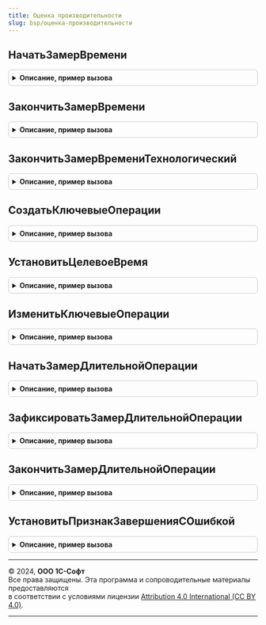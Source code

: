 ```yaml
---
title: Оценка производительности
slug: bsp/оценка-производительности
---
```



## НачатьЗамерВремени
<details style="margin: 1em 0; padding: 0.5em; border: 1px solid #ccc; border-radius: 6px;">

<summary style="font-weight: bold; cursor: pointer;">Описание, пример вызова</summary>

```bsl

// Начинает замер времени ключевой операции. Закончить замер нужно явно вызовом
// процедуры ЗакончитьЗамерВремени или ЗакончитьЗамерВремениТехнологический.
//
// Возвращаемое значение:
//  Число - число длиной 14 символов, время UTC начала с точностью до миллисекунд.
//
Функция НачатьЗамерВремени() Экспорт
```

Пример вызова
```bsl
Результат = ОценкаПроизводительности.НачатьЗамерВремени() 
```
</details>

## ЗакончитьЗамерВремени
<details style="margin: 1em 0; padding: 0.5em; border: 1px solid #ccc; border-radius: 6px;">

<summary style="font-weight: bold; cursor: pointer;">Описание, пример вызова</summary>

```bsl

// Завершает замер времени ключевой операции
// и записывает результат в регистр сведений ЗамерыВремени.
//
// Параметры:
//   КлючеваяОперация	- СправочникСсылка.КлючевыеОперации
//                   	- Строка - ключевая операция.
//  ВремяНачала			- Число										- универсальная дата в миллисекундах,
//								  				  					  возвращаемая при начале замера функцией ОценкаПроизводительности.НачатьЗамерВремени.
//  ВесЗамера			- Число										- количественный показатель замера, например количество строк в документе.
//  Комментарий			- Строка
//             			- Соответствие - произвольная информация замера.
//  ВыполненСОшибкой	- Булево									- признак того, что замер не был выполнен до конца,
//
Процедура ЗакончитьЗамерВремени(КлючеваяОперация, ВремяНачала, ВесЗамера = 1, Комментарий = Неопределено, Экспорт
```

Пример вызова
```bsl
ОценкаПроизводительности.ЗакончитьЗамерВремени(КлючеваяОперация, ВремяНачала, ВесЗамера, Комментарий, );
```
</details>

## ЗакончитьЗамерВремениТехнологический
<details style="margin: 1em 0; padding: 0.5em; border: 1px solid #ccc; border-radius: 6px;">

<summary style="font-weight: bold; cursor: pointer;">Описание, пример вызова</summary>

```bsl

// Завершает замер времени ключевой операции
// и записывает результат в регистр сведений ЗамерыВремениТехнологические.
//
// Параметры:
//   КлючеваяОперация	- СправочникСсылка.КлючевыеОперации
//                   	- Строка - ключевая операция.
//  ВремяНачала			- Число										- универсальная дата в миллисекундах,
//								  				  					  возвращаемая при начале замера функцией ОценкаПроизводительности.НачатьЗамерВремени.
//  ВесЗамера			- Число										- количественный показатель замера, например количество строк в документе.
//  Комментарий			- Строка
//             			- Соответствие - произвольная информация замера.
//
Процедура ЗакончитьЗамерВремениТехнологический(КлючеваяОперация, ВремяНачала, ВесЗамера = 1, Экспорт
```

Пример вызова
```bsl
ОценкаПроизводительности.ЗакончитьЗамерВремениТехнологический(КлючеваяОперация, ВремяНачала, ВесЗамера, );
```
</details>

## СоздатьКлючевыеОперации
<details style="margin: 1em 0; padding: 0.5em; border: 1px solid #ccc; border-radius: 6px;">

<summary style="font-weight: bold; cursor: pointer;">Описание, пример вызова</summary>

```bsl

// Создает ключевые операции в случае их отсутствия.
//
// Параметры:
//  КлючевыеОперации - Массив - ключевые операции, элемент массива - Структура("ИмяКлючевойОперации, ЦелевоеВремя").
//
Процедура СоздатьКлючевыеОперации(КлючевыеОперации) Экспорт
```

Пример вызова
```bsl
ОценкаПроизводительности.СоздатьКлючевыеОперации(КлючевыеОперации) 
```
</details>

## УстановитьЦелевоеВремя
<details style="margin: 1em 0; padding: 0.5em; border: 1px solid #ccc; border-radius: 6px;">

<summary style="font-weight: bold; cursor: pointer;">Описание, пример вызова</summary>

```bsl

// Устанавливает ключевой операции новое целевое время.
//
// Параметры:
//  КлючевыеОперации - Массив - ключевые операции, элемент массива - Структура("ИмяКлючевойОперации, ЦелевоеВремя").
//
Процедура УстановитьЦелевоеВремя(КлючевыеОперации) Экспорт
```

Пример вызова
```bsl
ОценкаПроизводительности.УстановитьЦелевоеВремя(КлючевыеОперации) 
```
</details>

## ИзменитьКлючевыеОперации
<details style="margin: 1em 0; padding: 0.5em; border: 1px solid #ccc; border-radius: 6px;">

<summary style="font-weight: bold; cursor: pointer;">Описание, пример вызова</summary>

```bsl

// Изменяет ключевые операции.
//
// Параметры:
//  КлючевыеОперации - Массив - ключевые операции,
//								элемент массива - Структура("ИмяКлючевойОперацииСтарое, ИмяКлючевойОперацииНовое , ЦелевоеВремя")
//								или
//								элемент массива - Структура("ИмяКлючевойОперацииСтарое, ИмяКлючевойОперацииНовое"),
//								целевое время не изменяется.
//
Процедура ИзменитьКлючевыеОперации(КлючевыеОперации) Экспорт
```

Пример вызова
```bsl
ОценкаПроизводительности.ИзменитьКлючевыеОперации(КлючевыеОперации) 
```
</details>

## НачатьЗамерДлительнойОперации
<details style="margin: 1em 0; padding: 0.5em; border: 1px solid #ccc; border-radius: 6px;">

<summary style="font-weight: bold; cursor: pointer;">Описание, пример вызова</summary>

```bsl

// Начинает замер времени длительной ключевой операции. Закончить замер нужно явно вызовом
// процедуры ЗакончитьЗамерДлительнойОперации.
//
// Параметры:
//   КлючеваяОперация	- Строка - ключевая операция.
//
// Возвращаемое значение:
//   Соответствие из КлючИЗначение:
//     * Ключ - Строка
//     * Значение - Произвольный
//   Ключи:
//    # КлючеваяОперация - Строка - имя ключевой операции.
//    # ВремяНачала - Число - время начала ключевой операции в миллисекундах.
//    # ВремяПоследнегоЗамера - Число - время последнего замера ключевой операции в миллисекундах.
//    # ВесЗамера - Число - количество данных, обработанных в ходе выполнения действий.
//    # ВложенныеЗамеры - Соответствие - коллекция замеров вложенных шагов.
//
Функция НачатьЗамерДлительнойОперации(КлючеваяОперация) Экспорт
```

Пример вызова
```bsl
Результат = ОценкаПроизводительности.НачатьЗамерДлительнойОперации(КлючеваяОперация) 
```
</details>

## ЗафиксироватьЗамерДлительнойОперации
<details style="margin: 1em 0; padding: 0.5em; border: 1px solid #ccc; border-radius: 6px;">

<summary style="font-weight: bold; cursor: pointer;">Описание, пример вызова</summary>

```bsl

// Фиксирует замер вложенного шага длительной операции.
// Параметры:
//  ОписаниеЗамера 		- Соответствие	 - должно быть получено вызовом метода НачатьЗамерДлительнойОперации.
//  КоличествоДанных 	- Число			 - количество данных, например, строк, обработанных в ходе выполнения вложенного шага.
//  ИмяШага 			- Строка		 - произвольное имя вложенного шага.
//  Комментарий 		- Строка		 - произвольное дополнительное описание замера.
//
Процедура ЗафиксироватьЗамерДлительнойОперации(ОписаниеЗамера, КоличествоДанных, ИмяШага, Комментарий = "") Экспорт
```

Пример вызова
```bsl
ОценкаПроизводительности.ЗафиксироватьЗамерДлительнойОперации(ОписаниеЗамера, КоличествоДанных, ИмяШага, Комментарий);
```
</details>

## ЗакончитьЗамерДлительнойОперации
<details style="margin: 1em 0; padding: 0.5em; border: 1px solid #ccc; border-radius: 6px;">

<summary style="font-weight: bold; cursor: pointer;">Описание, пример вызова</summary>

```bsl

// Завершает замер длительной операции.
// Если указано имя шага, фиксирует его как отдельный вложенный шаг
// Параметры:
//  ОписаниеЗамера 		- Соответствие	 - должно быть получено вызовом метода НачатьЗамерДлительнойОперации.
//  КоличествоДанных 	- Число			 - количество данных, например, строк, обработанных в ходе выполнения вложенного шага.
//  ИмяШага 			- Строка		 - произвольное имя вложенного шага.
//  Комментарий 		- Строка		 - произвольное дополнительное описание замера.
//
Процедура ЗакончитьЗамерДлительнойОперации(ОписаниеЗамера, КоличествоДанных, ИмяШага = "", Комментарий = "") Экспорт
```

Пример вызова
```bsl
ОценкаПроизводительности.ЗакончитьЗамерДлительнойОперации(ОписаниеЗамера, КоличествоДанных, ИмяШага, Комментарий);
```
</details>

## УстановитьПризнакЗавершенияСОшибкой
<details style="margin: 1em 0; padding: 0.5em; border: 1px solid #ccc; border-radius: 6px;">

<summary style="font-weight: bold; cursor: pointer;">Описание, пример вызова</summary>

```bsl

// Устарела. Будет удалена в следующей редакции библиотеки.
// Устанавливает ключевой операции признака ошибки.
//
// Параметры:
//  КлючевыеОперации - Массив - ключевые операции, элемент массива - Структура("ИмяКлючевойОперации, Признак").
//
Процедура УстановитьПризнакЗавершенияСОшибкой(КлючевыеОперации) Экспорт
```

Пример вызова
```bsl
ОценкаПроизводительности.УстановитьПризнакЗавершенияСОшибкой(КлючевыеОперации) 
```
</details>

---

© 2024, **ООО 1С-Софт**  
Все права защищены. Эта программа и сопроводительные материалы предоставляются  
в соответствии с условиями лицензии [Attribution 4.0 International (CC BY 4.0)](https://creativecommons.org/licenses/by/4.0/legalcode).

---
